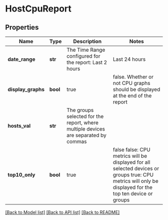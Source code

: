 # HostCpuReport

## Properties
Name | Type | Description | Notes
------------ | ------------- | ------------- | -------------
**date_range** | **str** | The Time Range configured for the report: Last 2 hours | Last 24 hours | Last calendar day | Last 7 days | Last 14 days | Last 30 days | Last calendar month | Last 365 days | Any custom date range in this format: YYYY-MM-dd hh:mm TO YYYY-MM-dd hh:mm | [optional] 
**display_graphs** | **bool** | true | false. Whether or not CPU graphs should be displayed at the end of the report | [optional] 
**hosts_val** | **str** | The groups selected for the report, where multiple devices are separated by commas | 
**top10_only** | **bool** | true | false false: CPU metrics will be displayed for all selected devices or groups true: CPU metrics will only be displayed for the top ten device or groups | [optional] 

[[Back to Model list]](../README.md#documentation-for-models) [[Back to API list]](../README.md#documentation-for-api-endpoints) [[Back to README]](../README.md)


